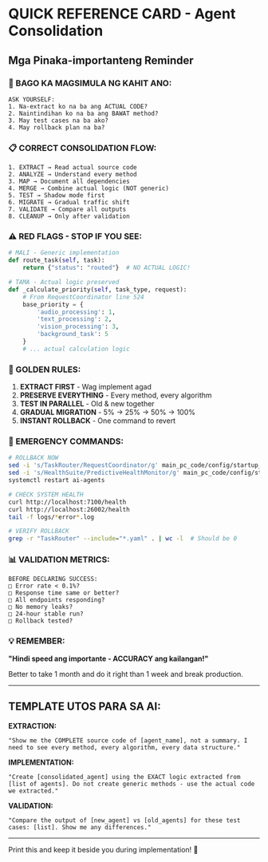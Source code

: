 # QUICK REFERENCE CARD - Agent Consolidation
## Mga Pinaka-importanteng Reminder

### 🚨 BAGO KA MAGSIMULA NG KAHIT ANO:

```
ASK YOURSELF:
1. Na-extract ko na ba ang ACTUAL CODE?
2. Naintindihan ko na ba ang BAWAT method?
3. May test cases na ba ako?
4. May rollback plan na ba?
```

### 📋 CORRECT CONSOLIDATION FLOW:

```
1. EXTRACT → Read actual source code
2. ANALYZE → Understand every method
3. MAP → Document all dependencies  
4. MERGE → Combine actual logic (NOT generic)
5. TEST → Shadow mode first
6. MIGRATE → Gradual traffic shift
7. VALIDATE → Compare all outputs
8. CLEANUP → Only after validation
```

### ⚠️ RED FLAGS - STOP IF YOU SEE:

```python
# MALI - Generic implementation
def route_task(self, task):
    return {"status": "routed"}  # NO ACTUAL LOGIC!

# TAMA - Actual logic preserved
def _calculate_priority(self, task_type, request):
    # From RequestCoordinator line 524
    base_priority = {
        'audio_processing': 1,
        'text_processing': 2,
        'vision_processing': 3,
        'background_task': 5
    }
    # ... actual calculation logic
```

### 🎯 GOLDEN RULES:

1. **EXTRACT FIRST** - Wag implement agad
2. **PRESERVE EVERYTHING** - Every method, every algorithm
3. **TEST IN PARALLEL** - Old & new together
4. **GRADUAL MIGRATION** - 5% → 25% → 50% → 100%
5. **INSTANT ROLLBACK** - One command to revert

### 🔧 EMERGENCY COMMANDS:

```bash
# ROLLBACK NOW
sed -i 's/TaskRouter/RequestCoordinator/g' main_pc_code/config/startup_config.yaml
sed -i 's/HealthSuite/PredictiveHealthMonitor/g' main_pc_code/config/startup_config.yaml
systemctl restart ai-agents

# CHECK SYSTEM HEALTH
curl http://localhost:7100/health
curl http://localhost:26002/health
tail -f logs/*error*.log

# VERIFY ROLLBACK
grep -r "TaskRouter" --include="*.yaml" . | wc -l  # Should be 0
```

### 📊 VALIDATION METRICS:

```
BEFORE DECLARING SUCCESS:
□ Error rate < 0.1%? 
□ Response time same or better?
□ All endpoints responding?
□ No memory leaks?
□ 24-hour stable run?
□ Rollback tested?
```

### 💡 REMEMBER:

**"Hindi speed ang importante - ACCURACY ang kailangan!"**

Better to take 1 month and do it right than 1 week and break production.

---

## TEMPLATE UTOS PARA SA AI:

**EXTRACTION:**
```
"Show me the COMPLETE source code of [agent_name], not a summary. I need to see every method, every algorithm, every data structure."
```

**IMPLEMENTATION:**
```
"Create [consolidated_agent] using the EXACT logic extracted from [list of agents]. Do not create generic methods - use the actual code we extracted."
```

**VALIDATION:**
```
"Compare the output of [new_agent] vs [old_agents] for these test cases: [list]. Show me any differences."
```

---

Print this and keep it beside you during implementation! 🎯 
